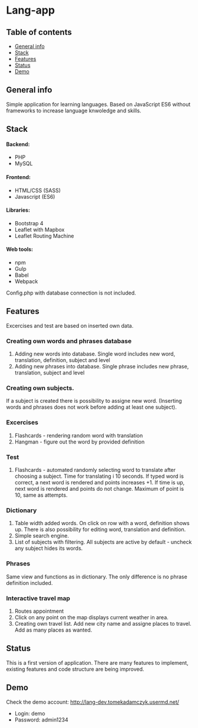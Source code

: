 # Lang-app
## Table of contents
* [General info](#general-info)
* [Stack](#stack)
* [Features](#features)
* [Status](#status)
* [Demo](#demo)

## General info
Simple application for learning languages. Based on JavaScript ES6 without frameworks to increase language knwoledge and skills.

## Stack
#### Backend:
 - PHP
 - MySQL
#### Frontend:
 - HTML/CSS (SASS)
 - Javascript (ES6)
#### Libraries:
 - Bootstrap 4
 - Leaflet with Mapbox
 - Leaflet Routing Machine
#### Web tools:
 - npm
 - Gulp
 - Babel
 - Webpack
 
 Config.php with database connection is not included.
 
 ## Features
 Excercises and test are based on inserted own data.
 ### Creating own words and phrases database
 1. Adding new words into database. Single word includes new word, translation, definition, subject and level
 2. Adding new phrases into database. Single phrase includes new phrase, translation, subject and level
 ### Creating own subjects.
 If a subject is created there is possibility to assigne new word. (Inserting words and phrases does not work before adding at least one subject).
 ### Excercises
 1. Flashcards - rendering random word with translation
 2. Hangman - figure out the word by provided definition
 ### Test
 1. Flashcards - automated randomly selecting word to translate after choosing a subject. Time for translating i 10 seconds. If typed word is correct, a next word is rendered and points increases +1. If time is up, next word is rendered and points do not change. Maximum of point is 10, same as attempts.
 ### Dictionary
 1. Table width added words. On click on row with a word, definition shows up. There is also possibility for editing word, translation and definition.
 2. Simple search engine.
 3. List of subjects with filtering. All subjects are active by default - uncheck any subject hides its words.
 ### Phrases
 Same view and functions as in dictionary. The only difference is no phrase definition included.
 ### Interactive travel map
 1. Routes appointment
 2. Click on any point on the map displays current weather in area.
 3. Creating own travel list. Add new city name and assigne places to travel. Add as many places as wanted.
 
 ## Status
 This is a first version of application. There are many features to implement, existing features and code structure are being improved.
 ## Demo
 Check the demo account: http://lang-dev.tomekadamczyk.usermd.net/
 - Login: demo
 - Password: admin1234
